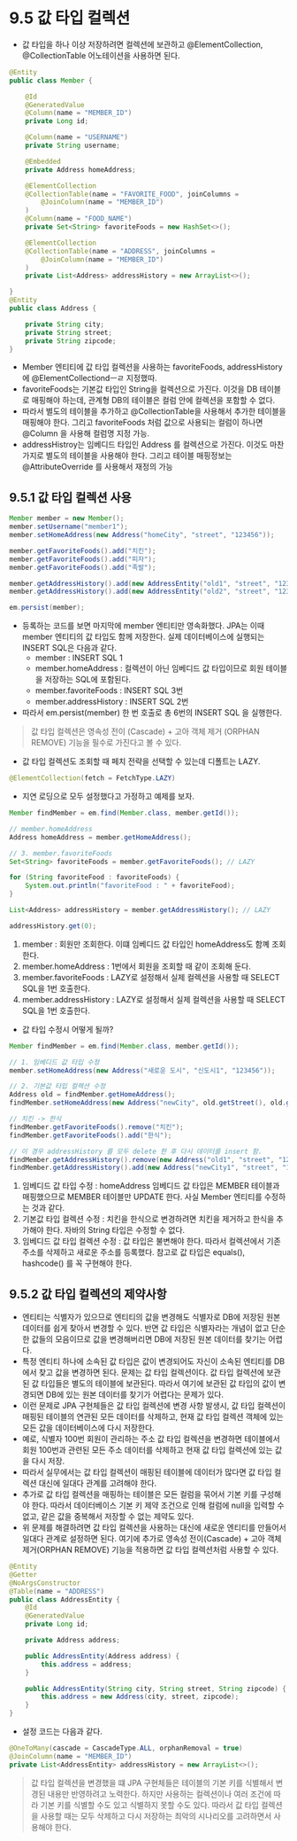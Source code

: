 # 9.5 값 타입 컬렉션
- 값 타입을 하나 이상 저장하려면 컬렉션에 보관하고 @ElementCollection, @CollectionTable 어노테이션을 사용하면 된다.
```java
@Entity
public class Member {

	@Id
	@GeneratedValue
	@Column(name = "MEMBER_ID")
	private Long id;

	@Column(name = "USERNAME")
	private String username;

	@Embedded
	private Address homeAddress;

	@ElementCollection
	@CollectionTable(name = "FAVORITE_FOOD", joinColumns =
		@JoinColumn(name = "MEMBER_ID")
	)
	@Column(name = "FOOD_NAME")
	private Set<String> favoriteFoods = new HashSet<>();

	@ElementCollection
	@CollectionTable(name = "ADDRESS", joinColumns =
	    @JoinColumn(name = "MEMBER_ID")
	)
	private List<Address> addressHistory = new ArrayList<>();

}
@Entity
public class Address {

	private String city;
	private String street;
	private String zipcode;
}
```
- Member 엔티티에 값 타입 컬렉션을 사용하는 favoriteFoods, addressHistory에 @ElementCollectiondㅡㄹ 지정했따.
- favoriteFoods는 기본값 타입인 String을 컬렉션으로 가진다. 이것을 DB 테이블로 매핑해야 하는데, 관계형 DB의 테이블은 컬럼 안에 컬렉션을 포함할 수 없다.
- 따라서 별도의 테이블을 추가하고 @CollectionTable을 사용해서 추가한 테이블을 매핑해야 한다. 그리고 favoriteFoods 처럼 값으로 사용되는 컬럼이 하나면 @Column 을 사용해 컬럼명 지정 가능.
- addressHistroy는 임베디드 타입인 Address 를 컬렉션으로 가진다. 이것도 마찬가지로 별도의 테이블을 사용해야 한다. 그리고 테이블 매핑정보는 @AttributeOverride 를 사용해서 재정의 가능

## 9.5.1 값 타입 컬렉션 사용
```java
Member member = new Member();
member.setUsername("member1");
member.setHomeAddress(new Address("homeCity", "street", "123456"));

member.getFavoriteFoods().add("치킨");
member.getFavoriteFoods().add("피자");
member.getFavoriteFoods().add("족발");

member.getAddressHistory().add(new AddressEntity("old1", "street", "123456"));
member.getAddressHistory().add(new AddressEntity("old2", "street", "123456"));

em.persist(member);
```
- 등록하는 코드를 보면 마지막에 member 엔티티만 영속화했다. JPA는 이때 member 엔티티의 값 타입도 함께 저장한다. 실제 데이터베이스에 실행되는 INSERT SQL은 다음과 같다.
  - member : INSERT SQL 1
  - member.homeAddress : 컬렉션이 아닌 임베디드 값 타입이므로 회원 테이블을 저장하는 SQL에 포함된다.
  - member.favoriteFoods : INSERT SQL 3번
  - member.addressHistory : INSERT SQL 2번
- 따라서 em.persist(member) 한 번 호출로 총 6번의 INSERT SQL 을 실행한다.
> 값 타입 컬렉션은 영속성 전이 (Cascade) + 고아 객체 제거 (ORPHAN REMOVE) 기능을 필수로 가진다고 볼 수 있다.
- 값 타입 컬렉션도 조회할 때 페치 전략을 선택할 수 있는데 디폴트는 LAZY.
```java
@ElementCollection(fetch = FetchType.LAZY)
```
- 지연 로딩으로 모두 설정했다고 가정하고 예제를 보자.
```java
Member findMember = em.find(Member.class, member.getId());

// member.homeAddress
Address homeAddress = member.getHomeAddress();

// 3. member.favoriteFoods
Set<String> favoriteFoods = member.getFavoriteFoods(); // LAZY

for (String favoriteFood : favoriteFoods) {
    System.out.println("favoriteFood : " + favoriteFood);
}

List<Address> addressHistory = member.getAddressHistory(); // LAZY

addressHistory.get(0);
```

1. member : 회원만 조회한다. 이떄 임베디드 값 타입인 homeAddress도 함꼐 조회한다.
2. member.homeAddress : 1번에서 회원을 조회할 때 같이 조회해 둔다.
3. member.favoriteFoods : LAZY로 설정해서 실제 컬렉션을 사용할 때 SELECT SQL을 1번 호출한다.
4. member.addressHistory : LAZY로 설정해서 실제 컬렉션을 사용할 때 SELECT SQL을 1번 호출한다.
- 값 타입 수정시 어떻게 될까?
```java
Member findMember = em.find(Member.class, member.getId());

// 1. 임베디드 값 타입 수정
member.setHomeAddress(new Address("새로운 도시", "신도시1", "123456"));

// 2. 기본값 타입 컬렉션 수정
Address old = findMember.getHomeAddress();
findMember.setHomeAddress(new Address("newCity", old.getStreet(), old.getZipcode()));

// 치킨 -> 한식
findMember.getFavoriteFoods().remove("치킨");
findMember.getFavoriteFoods().add("한식");

// 이 경우 addressHistory 를 모두 delete 한 후 다시 데이터를 insert 함.
findMember.getAddressHistory().remove(new Address("old1", "street", "123456"));
findMember.getAddressHistory().add(new Address("newCity1", "street", "123456"));
```
1. 임베디드 값 타입 수정 : homeAddress 임베디드 값 타입은 MEMBER 테이블과 매핑했으므로 MEMBER 테이블만 UPDATE 한다. 사실 Member 엔티티를 수정하는 것과 같다.
2. 기본값 타입 컬렉션 수정 : 치킨을 한식으로 변경하려면 치킨을 제거하고 한식을 추가해야 한다. 자바의 String 타입은 수정할 수 없다.
3. 임베디드 값 타입 컬렉션 수정 : 값 타입은 불변해야 한다. 따라서 컬렉션에서 기존 주소를 삭제하고 새로운 주소를 등록했다. 참고로 값 타입은 equals(), hashcode() 를 꼭 구현해야 한다.

## 9.5.2 값 타입 컬렉션의 제약사항
- 엔티티는 식별자가 있으므로 엔티티의 값을 변경해도 식별자로 DB에 저장된 원본 데이터를 쉽게 찾아서 변경할 수 있다. 반면 값 타입은 식별자라는 개념이 없고 단순한 값들의 모음이므로 값을 변경해버리면 DB에
저장된 원본 데이터를 찾기는 어렵다.
- 특정 엔티티 하나에 소속된 값 타입은 값이 변경되어도 자신이 소속된 엔티티를 DB에서 찾고 값을 변경하면 된다. 문제는 값 타입 컬렉션이다. 값 타입 컬렉션에 보관된 값 타입들은 별도의 테이블에 보관된다.
따라서 여기에 보관된 값 타입의 값이 변경되면 DB에 있는 원본 데이터를 찾기가 어렵다는 문제가 있다.
- 이런 문제로 JPA 구현체들은 값 타입 컬렉션에 변경 사항 발생시, 값 타입 컬렉션이 매핑된 테이블의 연관된 모든 데이터를 삭제하고, 현재 값 타입 컬렉션 객체에 있는 모든 값을 데이터베이스에 다시 저장한다.
- 예로, 식별자 100번 회원이 관리하는 주소 값 타입 컬렉션을 변경하면 테이블에서 회원 100번과 관련된 모든 주소 데이터를 삭제하고 현재 값 타입 컬렉션에 있는 값을 다시 저장.
- 따라서 실무에서는 값 타입 컬렉션이 매핑된 테이블에 데이터가 많다면 값 타입 컬렉션 대신에 일대다 관계를 고려해야 한다.
- 추가로 값 타입 컬렉션을 매핑하는 테이블은 모든 컬럼을 묶어서 기본 키를 구성해야 한다. 따라서 데이터베이스 기본 키 제약 조건으로 인해 컬럼에 null을 입력할 수 없고, 같은 값을 중복해서 저장할 수 없는
제약도 있다.
- 위 문제를 해결하려면 값 타입 컬렉션을 사용하는 대신에 새로운 엔티티를 만들어서 일대다 관계로 설정하면 된다. 여기에 추가로 영속성 전이(Cascade) + 고아 객체 제거(ORPHAN REMOVE) 기능을 적용하면
값 타입 컬렉션처럼 사용할 수 있다.
```java
@Entity
@Getter
@NoArgsConstructor
@Table(name = "ADDRESS")
public class AddressEntity {
	@Id
	@GeneratedValue
	private Long id;

	private Address address;

	public AddressEntity(Address address) {
		this.address = address;
	}

	public AddressEntity(String city, String street, String zipcode) {
		this.address = new Address(city, street, zipcode);
	}
}
```
- 설정 코드는 다음과 같다.
```java
@OneToMany(cascade = CascadeType.ALL, orphanRemoval = true)
@JoinColumn(name = "MEMBER_ID")
private List<AddressEntity> addressHistory = new ArrayList<>();
```
> 값 타입 컬렉션을 변경했을 떄 JPA 구현체들은 테이블의 기본 키를 식별해서 변경된 내용만 반영하려고 노력한다. 하지만 사용하는 컬렉션이나 여러 조건에 따라 기본 키를 식별할 수도 있고 식별하지 못할 수도 있다.
> 따라서 값 타입 컬렉션을 사용할 때는 모두 삭제하고 다시 저장하는 최악의 시나리오를 고려하면서 사용해야 한다.

